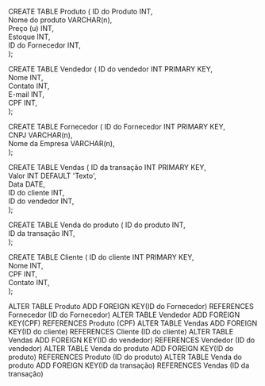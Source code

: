 CREATE TABLE Produto 
( 
 ID do Produto INT,  
 Nome do produto VARCHAR(n),  
 Preço (u) INT,  
 Estoque INT,  
 ID do Fornecedor INT,  
); 

CREATE TABLE Vendedor 
( 
 ID do vendedor INT PRIMARY KEY,  
 Nome INT,  
 Contato INT,  
 E-mail INT,  
 CPF INT,  
); 

CREATE TABLE Fornecedor 
( 
 ID do Fornecedor INT PRIMARY KEY,  
 CNPJ VARCHAR(n),  
 Nome da Empresa VARCHAR(n),  
); 

CREATE TABLE Vendas 
( 
 ID da transação INT PRIMARY KEY,  
 Valor INT DEFAULT 'Texto',  
 Data DATE,  
 ID do cliente INT,  
 ID do vendedor INT,  
); 

CREATE TABLE Venda do produto 
( 
 ID do produto INT,  
 ID da transação INT,  
); 

CREATE TABLE Cliente 
( 
 ID do cliente INT PRIMARY KEY,  
 Nome INT,  
 CPF INT,  
 Contato INT,  
); 

ALTER TABLE Produto ADD FOREIGN KEY(ID do Fornecedor) REFERENCES Fornecedor (ID do Fornecedor)
ALTER TABLE Vendedor ADD FOREIGN KEY(CPF) REFERENCES Produto (CPF)
ALTER TABLE Vendas ADD FOREIGN KEY(ID do cliente) REFERENCES Cliente (ID do cliente)
ALTER TABLE Vendas ADD FOREIGN KEY(ID do vendedor) REFERENCES Vendedor (ID do vendedor)
ALTER TABLE Venda do produto ADD FOREIGN KEY(ID do produto) REFERENCES Produto (ID do produto)
ALTER TABLE Venda do produto ADD FOREIGN KEY(ID da transação) REFERENCES Vendas (ID da transação)
